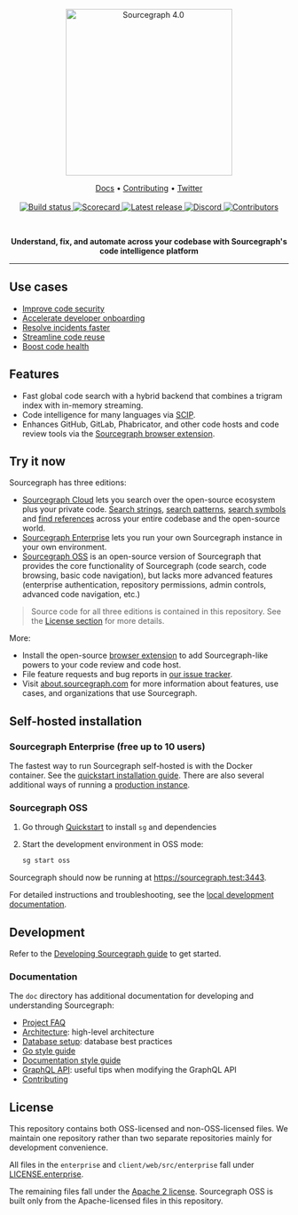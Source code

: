 <p align="center">
  <a href="https://sourcegraph.com" target="_blank">
    <img src="https://p21.p4.n0.cdn.getcloudapp.com/items/YEuWmEJA/38872827-37f4-4d2f-992d-c6870d794f57.svg" alt="Sourcegraph 4.0" width="300px">
  </a>

<p align="center">
    <a href="https://docs.sourcegraph.com">Docs</a> •
    <a href="https://sourcegraph.com/github.com/sourcegraph/sourcegraph/-/blob/CONTRIBUTING.md">Contributing</a> •
    <a href="https://twitter.com/sourcegraph">Twitter</a>
    <br /><br />
    <a href="https://buildkite.com/sourcegraph/sourcegraph">
        <img src="https://badge.buildkite.com/00bbe6fa9986c78b8e8591cffeb0b0f2e8c4bb610d7e339ff6.svg?branch=main" alt="Build status" />
    </a>
    <a href="https://api.securityscorecards.dev/projects/github.com/sourcegraph/sourcegraph">
        <img src="https://img.shields.io/ossf-scorecard/github.com/sourcegraph/sourcegraph?label=openssf%20scorecard" alt="Scorecard" />
    </a>
    <a href="https://github.com/sourcegraph/sourcegraph/releases/">
        <img src="https://img.shields.io/github/release/sourcegraph/Sourcegraph.svg" alt="Latest release" />
    </a>
    <a href="https://srcgr.ph/discord">
        <img src="https://img.shields.io/discord/969688426372825169?color=5765F2" alt="Discord" />
    </a>
    <a href="https://github.com/sourcegraph/sourcegraph/contributors/">
        <img src="https://img.shields.io/github/contributors/sourcegraph/Sourcegraph.svg?color=000000" alt="Contributors" />
    </a>
</p>
<br />
<p align="center">
  <b>Understand, fix, and automate across your codebase with Sourcegraph's code intelligence platform</b>
</p>

---

## Use cases

- [Improve code security](https://about.sourcegraph.com/use-cases#code-security)
- [Accelerate developer onboarding](https://about.sourcegraph.com/use-cases#onboarding)
- [Resolve incidents faster](https://about.sourcegraph.com/use-cases#incident-response)
- [Streamline code reuse](https://about.sourcegraph.com/use-cases#code-reuse)
- [Boost code health](https://about.sourcegraph.com/use-cases#code-health)

## Features

- Fast global code search with a hybrid backend that combines a trigram index with in-memory streaming.
- Code intelligence for many languages via [SCIP](https://about.sourcegraph.com/blog/announcing-scip).
- Enhances GitHub, GitLab, Phabricator, and other code hosts and code review tools via the [Sourcegraph browser extension](https://docs.sourcegraph.com/integration/browser_extension).

## Try it now

Sourcegraph has three editions:

- [Sourcegraph Cloud](https://sourcegraph.com) lets you search over the open-source ecosystem plus your private code. [Search strings](https://sourcegraph.com/search?q=context:global+failed+to+ensure+HEAD+exists&patternType=literal), [search patterns](https://sourcegraph.com/search?q=context:global+lang:python+range%28len%28:%5B1%5D%29%29&patternType=structural), [search symbols](https://sourcegraph.com/search?q=context:global+type:symbol+lang:typescript+%28OA%7Coa%7COa%29uth+%5BHh%5Dandler+-file:%28%5E%7C/%29node_modules/+&patternType=regexp&case=yes) and [find references](https://sourcegraph.com/github.com/spf13/cobra@a684a6d7f5e37385d954dd3b5a14fc6912c6ab9d/-/blob/command.go?L221:19&subtree=true#tab=references) across your entire codebase and the open-source world.
- [Sourcegraph Enterprise](https://docs.sourcegraph.com/#getting-started) lets you run your own Sourcegraph instance in your own environment.
- [Sourcegraph OSS](#sourcegraph-oss) is an open-source version of Sourcegraph that provides the core functionality of Sourcegraph (code search, code browsing, basic code navigation), but lacks more advanced features (enterprise authentication, repository permissions, admin controls, advanced code navigation, etc.)

> Source code for all three editions is contained in this repository. See the [License section](#license) for more details.

More:

- Install the open-source [browser extension](https://chrome.google.com/webstore/detail/sourcegraph/dgjhfomjieaadpoljlnidmbgkdffpack?hl=en) to add Sourcegraph-like powers to your code review and code host.
- File feature requests and bug reports in [our issue tracker](https://github.com/sourcegraph/sourcegraph/issues).
- Visit [about.sourcegraph.com](https://about.sourcegraph.com) for more information about features, use cases, and organizations that use Sourcegraph.

## Self-hosted installation

### Sourcegraph Enterprise (free up to 10 users)

The fastest way to run Sourcegraph self-hosted is with the Docker container. See the [quickstart installation guide](https://docs.sourcegraph.com/#getting-started). There are also several additional ways of running a [production instance](https://docs.sourcegraph.com/admin/install).

### Sourcegraph OSS

1. Go through [Quickstart](https://docs.sourcegraph.com/dev/setup/quickstart) to install `sg` and dependencies
1. Start the development environment in OSS mode:

   ```sh
   sg start oss
   ```

Sourcegraph should now be running at https://sourcegraph.test:3443.

For detailed instructions and troubleshooting, see the [local development documentation](https://docs.sourcegraph.com/dev).

## Development

Refer to the [Developing Sourcegraph guide](https://docs.sourcegraph.com/dev) to get started.

### Documentation

The `doc` directory has additional documentation for developing and understanding Sourcegraph:

- [Project FAQ](./doc/admin/faq.md)
- [Architecture](./doc/dev/background-information/architecture/index.md): high-level architecture
- [Database setup](./doc/dev/background-information/postgresql.md): database best practices
- [Go style guide](./doc/dev/background-information/languages/go.md)
- [Documentation style guide](https://handbook.sourcegraph.com/engineering/product_documentation)
- [GraphQL API](./doc/api/graphql/index.md): useful tips when modifying the GraphQL API
- [Contributing](./CONTRIBUTING.md)

## License

This repository contains both OSS-licensed and non-OSS-licensed files. We maintain one repository rather than two separate repositories mainly for development convenience.

All files in the `enterprise` and `client/web/src/enterprise` fall under [LICENSE.enterprise](LICENSE.enterprise).

The remaining files fall under the [Apache 2 license](LICENSE.apache). Sourcegraph OSS is built only from the Apache-licensed files in this repository.
